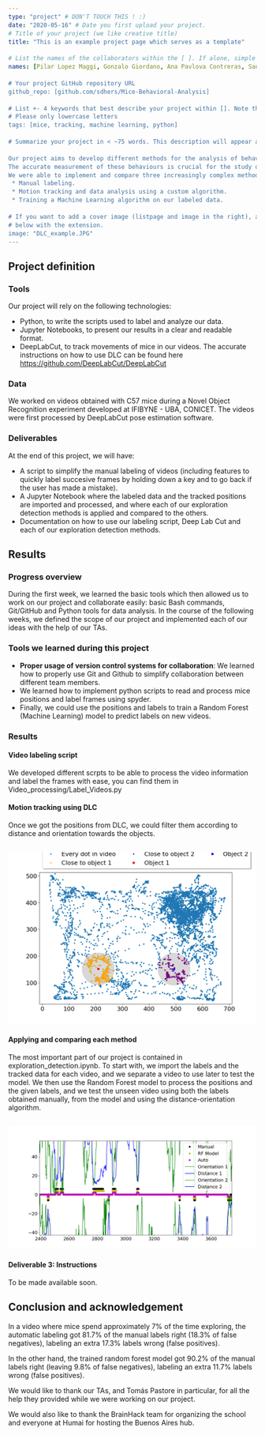 ```yaml
---
type: "project" # DON'T TOUCH THIS ! :)
date: "2020-05-16" # Date you first upload your project.
# Title of your project (we like creative title)
title: "This is an example project page which serves as a template"

# List the names of the collaborators within the [ ]. If alone, simple put your name within []
names: [Pilar Lopez Maggi, Gonzalo Giordano, Ana Pavlova Contreras, Santiago D'hers]

# Your project GitHub repository URL
github_repo: [github.com/sdhers/Mice-Behavioral-Analysis]

# List +- 4 keywords that best describe your project within []. Note that the project summary also involves a number of key words. Those are listed on top of the [github repository](https://github.com/PSY6983-2021/project_template), click `manage topics`.
# Please only lowercase letters
tags: [mice, tracking, machine learning, python]

# Summarize your project in < ~75 words. This description will appear at the top of your page and on the list page with other projects.

Our project aims to develop different methods for the analysis of behavior in mice (in this case, exploration of an object) to determine which is the best approach to this kind of study.
The accurate measurement of these behaviours is crucial for the study of neurodegenerative pathologies, such as Alzheimer’s disease.
We were able to implement and compare three increasingly complex methods to determine exploration time.
 * Manual labeling.
 * Motion tracking and data analysis using a custom algorithm.
 * Training a Machine Learning algorithm on our labeled data.

# If you want to add a cover image (listpage and image in the right), add it to your directory and indicate the name
# below with the extension.
image: "DLC_example.JPG"
---
```

<!-- This is an html comment and this won't appear in the rendered page. You are now editing the "content" area, the core of your description. Everything that you can do in markdown is allowed below. We added a couple of comments to guide your through documenting your progress. -->

## Project definition

### Tools

Our project will rely on the following technologies:

 * Python, to write the scripts used to label and analyze our data.
 * Jupyter Notebooks, to present our results in a clear and readable format.
 * DeepLabCut, to track movements of mice in our videos. The accurate instructions on how to use DLC can be found here https://github.com/DeepLabCut/DeepLabCut

### Data

We worked on videos obtained with C57 mice during a Novel Object Recognition experiment developed at IFIBYNE - UBA, CONICET. The videos were first processed by DeepLabCut pose estimation software.

### Deliverables

At the end of this project, we will have:
 - A script to simplify the manual labeling of videos (including features to quickly label succesive frames by holding down a key and to go back if the user has made a mistake).
 - A Jupyter Notebook where the labeled data and the tracked positions are imported and processed, and where each of our exploration detection methods is applied and compared to the others.
 - Documentation on how to use our labeling script, Deep Lab Cut and each of our exploration detection methods.

## Results

### Progress overview

During the first week, we learned the basic tools which then allowed us to work on our project and collaborate easily: basic Bash commands, Git/GitHub and Python tools for data analysis. In the course of the following weeks, we defined the scope of our project and implemented each of our ideas with the help of our TAs.

### Tools we learned during this project

 * **Proper usage of version control systems for collaboration**: We learned how to properly use Git and Github to simplify collaboration between different team members.
 * We learned how to implement python scripts to read and process mice positions and label frames using spyder.
 * Finally, we could use the positions and labels to train a Random Forest (Machine Learning) model to predict labels on new videos.

### Results

#### Video labeling script

We developed different scrpts to be able to process the video information and label the frames with ease, you can find them in Video_processing/Label_Videos.py

#### Motion tracking using DLC

Once we got the positions from DLC, we could filter them according to distance and orientation towards the objects.


![image](./Criteria.png)
---

#### Applying and comparing each method

The most important part of our project is contained in exploration_detection.ipynb. To start with, we import the labels and the tracked data for each video, and we separate a video to use later to test the model. We then use the Random Forest model to process the positions and the given labels, and we test the unseen video using both the labels obtained manually, from the model and using the distance-orientation algorithm.

![image](./FrameperFrame.png)
---


#### Deliverable 3: Instructions

 To be made available soon.

## Conclusion and acknowledgement
In a video where mice spend approximately 7% of the time exploring, the automatic labeling got 81.7% of the manual labels right (18.3% of false negatives), labeling an extra 17.3% labels wrong (false positives).

In the other hand, the trained random forest model got 90.2% of the manual labels right (leaving 9.8% of false negatives), labeling an extra 11.7% labels wrong (false positives).

We would like to thank our TAs, and Tomás Pastore in particular, for all the help they provided while we were working on our project.

We would also like to thank the BrainHack team for organizing the school and everyone at Humai for hosting the Buenos Aires hub.

